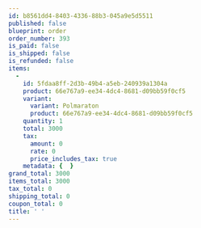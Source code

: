 ```yaml
---
id: b8561dd4-8403-4336-88b3-045a9e5d5511
published: false
blueprint: order
order_number: 393
is_paid: false
is_shipped: false
is_refunded: false
items:
  -
    id: 5fdaa8ff-2d3b-49b4-a5eb-240939a1304a
    product: 66e767a9-ee34-4dc4-8681-d09bb59f0cf5
    variant:
      variant: Polmaraton
      product: 66e767a9-ee34-4dc4-8681-d09bb59f0cf5
    quantity: 1
    total: 3000
    tax:
      amount: 0
      rate: 0
      price_includes_tax: true
    metadata: {  }
grand_total: 3000
items_total: 3000
tax_total: 0
shipping_total: 0
coupon_total: 0
title: ' '
---
```

